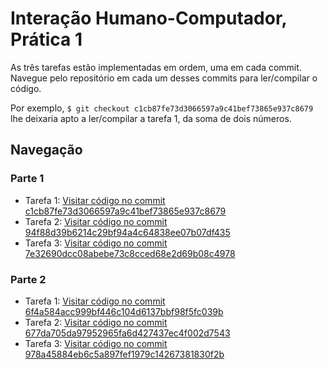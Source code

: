 # Interação Humano-Computador, Prática 1

As três tarefas estão implementadas em ordem, uma em cada commit. Navegue pelo repositório em cada um desses commits para ler/compilar o código.

Por exemplo, `$ git checkout c1cb87fe73d3066597a9c41bef73865e937c8679` lhe deixaria apto a ler/compilar a tarefa 1, da soma de dois números.

## Navegação

### Parte 1

* Tarefa 1: [Visitar código no commit c1cb87fe73d3066597a9c41bef73865e937c8679](https://github.com/PietroCarrara/humano-computador-pratica-1/tree/c1cb87fe73d3066597a9c41bef73865e937c8679)
* Tarefa 2: [Visitar código no commit 94f88d39b6214c29bf94a4c64838ee07b07df435](https://github.com/PietroCarrara/humano-computador-pratica-1/tree/94f88d39b6214c29bf94a4c64838ee07b07df435)
* Tarefa 3: [Visitar código no commit 7e32690dcc08abebe73c8cced68e2d69b08c4978](https://github.com/PietroCarrara/humano-computador-pratica-1/tree/7e32690dcc08abebe73c8cced68e2d69b08c4978)

### Parte 2

* Tarefa 1: [Visitar código no commit 6f4a584acc999bf446c104d6137bbf98f5fc039b](https://github.com/PietroCarrara/humano-computador-pratica-1/tree/6f4a584acc999bf446c104d6137bbf98f5fc039b)
* Tarefa 2: [Visitar código no commit 677da705da97952965fa6d427437ec4f002d7543](https://github.com/PietroCarrara/humano-computador-pratica-1/tree/677da705da97952965fa6d427437ec4f002d7543)
* Tarefa 3: [Visitar código no commit 978a45884eb6c5a897fef1979c14267381830f2b](https://github.com/PietroCarrara/humano-computador-pratica-1/tree/978a45884eb6c5a897fef1979c14267381830f2b)
